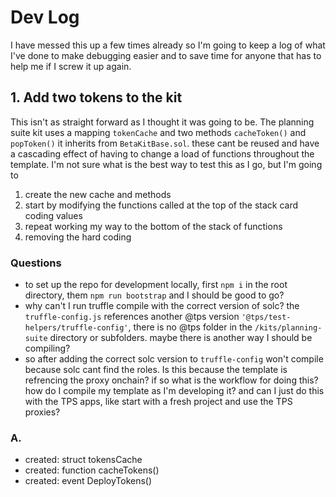 # Dev Log

I have messed this up a few times already so I'm going to keep a log of what I've done to make debugging easier and to save time for anyone that has to help me if I screw it up again.

## 1. Add two tokens to the kit

This isn't as straight forward as I thought it was going to be. The planning suite kit uses a mapping `tokenCache` and two methods `cacheToken()` and `popToken()` it inherits from `BetaKitBase.sol`. these cant be reused and have a cascading effect of having to change a load of functions throughout the template. I'm not sure what is the best way to test this as I go, but I'm going to

1. create the new cache and methods
2. start by modifying the functions called at the top of the stack card coding values
3. repeat working my way to the bottom of the stack of functions 
4. removing the hard coding

### Questions

- to set up the repo for development locally, first `npm i` in the root directory, them `npm run bootstrap` and I should be good to go?
- why can't I run truffle compile with the correct version of solc? the `truffle-config.js` references another @tps version `'@tps/test-helpers/truffle-config'`, there is no @tps folder in the `/kits/planning-suite` directory or subfolders. maybe there is another way I should be compiling?
- so after adding the correct solc version to `truffle-config` won't compile because solc cant find the roles. Is this because the template is refrencing the proxy onchain? if so what is the workflow for doing this? how do I compile my template as I'm developing it? and can I just do this with the TPS apps, like start with a fresh project and use the TPS proxies?

### A. 

- created: struct tokensCache
- created: function cacheTokens()
- created: event DeployTokens()